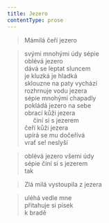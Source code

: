 ```yaml
---
title: Jezero
contentType: prose
---
```


> Mámilá čeří jezero

> svými mnohými údy sépie  
> oblévá jezero  
> dává se leptat sluncem  
> je kluzká je hladká  
> sklouzne na paty vychází  
> rozhrnuje vodu jezera  
> sépie mnohými chapadly  
> pokládá jezero na sebe  
> obrací kůži jezera  
>      činí si s jezerem  
> čeří kůži jezera  
> upírá se mu dočeřívá  
> vrať se! neslyší

> oblévá jezero všemi údy  
> sépie činí si s jezerem  
> tak

> Zlá milá vystoupila z jezera

> uléhá vedle mne  
> přitahuje si písek  
> k bradě
